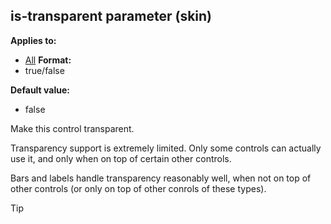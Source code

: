 ## is-transparent parameter (skin)
**Applies to:**
+   [All](/ref/%7Bskin%7D/control.md) <!-- -->
**Format:**
+   true/false
<!-- -->
**Default value:**
+   false


Make this control transparent. 

Transparency support is
extremely limited. Only some controls can actually use it, and only when
on top of certain other controls. 

Bars and labels handle
transparency reasonably well, when not on top of other controls (or only
on top of other conrols of these types).

> [!TIP] 
> 